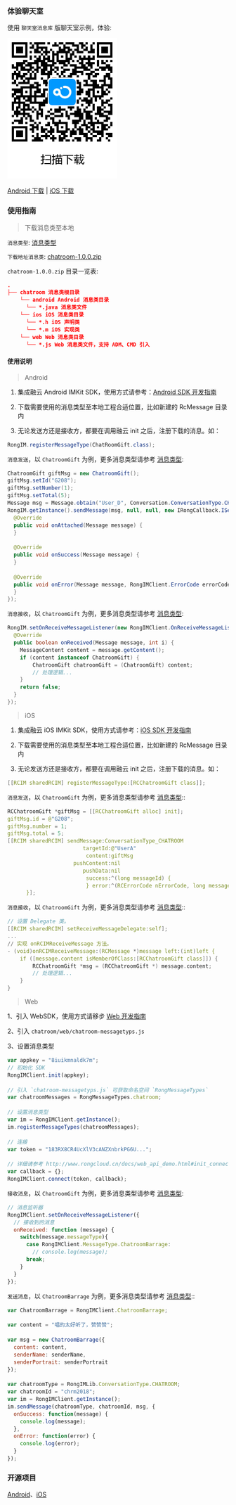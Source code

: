 ### 体验聊天室

使用 `聊天室消息库` 版聊天室示例，体验:

<img src="./chatroom/qr.png" height="320px" width="250px">

[Android 下载](http://downloads.rongcloud.cn/demo_chatroom.apk) | [iOS 下载](http://downloads.rongcloud.cn/demo_chatroom.ipa)

### 使用指南

> 下载消息类至本地

`消息类型`: [消息类型](./chatroom/messages.md)

`下载地址消息类`: [chatroom-1.0.0.zip](https://fsprodrcx.cn.ronghub.com/wFVzR8BXcnQucXNHwFVzR9CHu5TAVQ4i/chatroom-1.0.0.zip)

`chatroom-1.0.0.zip` 目录一览表: 

```json
.
├── chatroom 消息类根目录
    └── android Android 消息类目录
      └── *.java 消息类文件
    └── ios iOS 消息类目录
      └── *.h iOS 声明类
      └── *.m iOS 实现类
    └── web Web 消息类目录
      └── *.js Web 消息类文件，支持 ADM、CMD 引入
```

#### 使用说明

> Android

1. 集成融云 Android IMKit SDK，使用方式请参考：[Android SDK 开发指南](http://www.rongcloud.cn/docs/android.html)

2. 下载需要使用的消息类型至本地工程合适位置，比如新建的 RcMessage 目录内

3. 无论发送方还是接收方，都要在调用融云 init 之后，注册下载的消息。如：

```java
RongIM.registerMessageType(ChatRoomGift.class);
```

`消息发送`，以 `ChatroomGift` 为例，更多消息类型请参考 [消息类型](./chatroom/messages.md):

```java
ChatroomGift giftMsg = new ChatroomGift();
giftMsg.setId("G208");
giftMsg.setNumber(1);
giftMsg.setTotal(5);
Message msg = Message.obtain("User_D", Conversation.ConversationType.CHATROOM, giftMsg);
RongIM.getInstance().sendMessage(msg, null, null, new IRongCallback.ISendMessageCallback() {
  @Override
  public void onAttached(Message message) {
  }
  
  @Override
  public void onSuccess(Message message) {
  }
  
  @Override
  public void onError(Message message, RongIMClient.ErrorCode errorCode) {
  }
});
```

`消息接收`，以 `ChatroomGift` 为例，更多消息类型请参考 [消息类型](./chatroom/messages.md):

```java
RongIM.setOnReceiveMessageListener(new RongIMClient.OnReceiveMessageListener() {
  @Override
  public boolean onReceived(Message message, int i) {
    MessageContent content = message.getContent();
    if (content instanceof ChatroomGift) {
        ChatroomGift chatroomGift = (ChatroomGift) content;
        // 处理逻辑...
    }
    return false;
  }
});
```

> iOS

1. 集成融云 iOS IMKit SDK，使用方式请参考：[iOS SDK 开发指南](http://www.rongcloud.cn/docs/ios.html)

2. 下载需要使用的消息类型至本地工程合适位置，比如新建的 RcMessage 目录内

3. 无论发送方还是接收方，都要在调用融云 init 之后，注册下载的消息。如：

```c
[[RCIM sharedRCIM] registerMessageType:[RCChatroomGift class]];
```

`消息发送`，以 `ChatroomGift` 为例，更多消息类型请参考 [消息类型](./chatroom/messages.md)::

```c
RCChatroomGift *giftMsg = [[RCChatroomGift alloc] init];
giftMsg.id = @"G208";
giftMsg.number = 1;
giftMsg.total = 5;
[[RCIM sharedRCIM] sendMessage:ConversationType_CHATROOM
                        targetId:@"UserA"
                         content:giftMsg
                     pushContent:nil
                        pushData:nil
                         success:^(long messageId) {
                         } error:^(RCErrorCode nErrorCode, long messageId) {
      }];
```

`消息接收`，以 `ChatroomGift` 为例，更多消息类型请参考 [消息类型](./chatroom/messages.md)::

```c
// 设置 Delegate 类。
[[RCIM sharedRCIM] setReceiveMessageDelegate:self];
...
// 实现 onRCIMReceiveMessage 方法。
- (void)onRCIMReceiveMessage:(RCMessage *)message left:(int)left {
    if ([message.content isMemberOfClass:[RCChatroomGift class]]) {
        RCChatroomGift *msg = (RCChatroomGift *) message.content;
        // 处理逻辑...
    }
}
```

> Web

1、引入 WebSDK，使用方式请移步 [Web 开发指南](http://www.rongcloud.cn/docs/web.html)

2、引入 `chatroom/web/chatroom-messagetyps.js` 

3、设置消息类型

```js
var appkey = "8iuikmnaldk7m";
// 初始化 SDK
RongIMClient.init(appkey);

// 引入 `chatroom-messagetyps.js` 可获取命名空间 `RongMessageTypes`
var chatroomMessages = RongMessageTypes.chatroom;

// 设置消息类型
var im = RongIMClient.getInstance();
im.registerMessageTypes(chatroomMessages);

// 连接
var token = "183RX8CR4UcXlV3cANZXnbrkPG6U...";

// 详细请参考 http://www.rongcloud.cn/docs/web_api_demo.html#init_connect
var callback = {};
RongIMClient.connect(token, callback);

```

`接收消息`，以 `ChatroomGift` 为例，更多消息类型请参考 [消息类型](./chatroom/messages.md):

```js
// 消息监听器
RongIMClient.setOnReceiveMessageListener({
  // 接收到的消息
  onReceived: function (message) {
    switch(message.messageType){
      case RongIMClient.MessageType.ChatroomBarrage:
        // console.log(message);
      break;
    }
  }
});
```

`发送消息`，以 `ChatroomBarrage` 为例，更多消息类型请参考 [消息类型](./chatroom/messages.md)::

```js
var ChatroomBarrage = RongIMClient.ChatroomBarrage;

var content = "唱的太好听了，赞赞赞";

var msg = new ChatroomBarrage({ 
  content: content, 
  senderName: senderName,
  senderPortrait: senderPortrait 
});

var chatroomType = RongIMLib.ConversationType.CHATROOM;
var chatroomId = "chrm2018";
var im = RongIMClient.getInstance();
im.sendMessage(chatroomType, chatroomId, msg, {
  onSuccess: function(message) {
    console.log(message);
  },
  onError: function(error) {
    console.log(error);
  }
});
```

### 开源项目

[Android](https://github.com/rongcloud/demo-chatroom)、[iOS](https://github.com/rongcloud/demo-chatroom)

